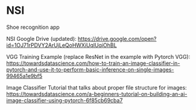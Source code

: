 # NSI

Shoe recognition app

NSI Google Drive (updated): https://drive.google.com/open?id=1OJ71rPDVY2ArUjLeQoHWXiUqlUqiOhBL

VGG Training Example (replace ResNet in the example with Pytorch VGG): https://towardsdatascience.com/how-to-train-an-image-classifier-in-pytorch-and-use-it-to-perform-basic-inference-on-single-images-99465a1e9bf5

Image Classifier Tutorial that talks about proper file structure for images: https://towardsdatascience.com/a-beginners-tutorial-on-building-an-ai-image-classifier-using-pytorch-6f85cb69cba7
